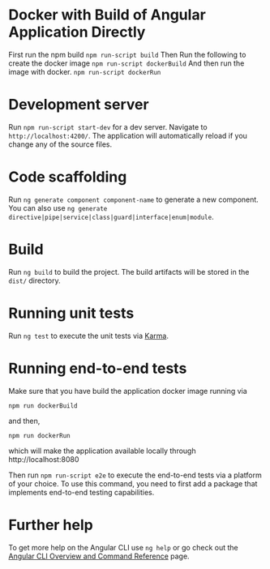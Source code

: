 # Docker with Build of Angular Application Directly

First run the npm build
`npm run-script build`
Then Run the following to create the docker image
`npm run-script dockerBuild`
And then run the image with docker.
`npm run-script dockerRun`

# Development server

Run `npm run-script start-dev` for a dev server. Navigate to `http://localhost:4200/`. The application will automatically reload if you change any of the source files.

# Code scaffolding

Run `ng generate component component-name` to generate a new component. You can also use `ng generate directive|pipe|service|class|guard|interface|enum|module`.

# Build

Run `ng build` to build the project. The build artifacts will be stored in the `dist/` directory.

# Running unit tests

Run `ng test` to execute the unit tests via [Karma](https://karma-runner.github.io).

# Running end-to-end tests
Make sure that you have build the application docker image running via

`npm run dockerBuild`

and then,

`npm run dockerRun `

which will make the application available locally through http://localhost:8080

Then run `npm run-script e2e` to execute the end-to-end tests via a platform of your choice. To use this command, you need to first add a package that implements end-to-end testing capabilities.

# Further help

To get more help on the Angular CLI use `ng help` or go check out the [Angular CLI Overview and Command Reference](https://angular.io/cli) page.
